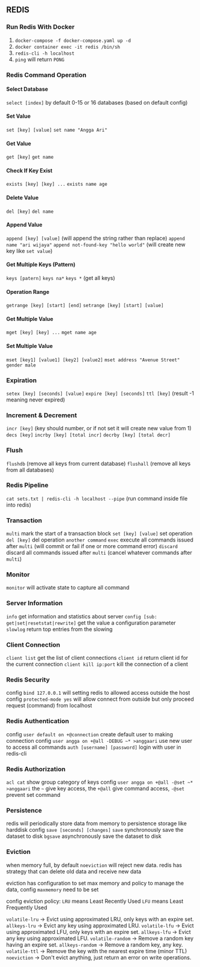 ## REDIS

### Run Redis With Docker
1. `docker-compose -f docker-compose.yaml up -d`
2. `docker container exec -it redis /bin/sh`
3. `redis-cli -h localhost`
4. `ping` will return `PONG`

### Redis Command Operation

#### Select Database
`select [index]` by default 0-15 or 16 databases (based on default config)

#### Set Value
`set [key] [value]`
`set name "Angga Ari"`

#### Get Value
`get [key]`
`get name`

#### Check If Key Exist
`exists [key] [key] ...`
`exists name age`

#### Delete Value
`del [key]`
`del name`

#### Append Value
`append [key] [value]` (will append the string rather than replace)
`append name "ari wijaya"`
`append not-found-key "hello world"` (will create new key like `set value`)

#### Get Multiple Keys (Pattern)
`keys [patern]`
`keys na*`
`keys *` (get all keys)

#### Operation Range
`getrange [key] [start] [end]`
`setrange [key] [start] [value]`

#### Get Multiple Value
`mget [key] [key] ...`
`mget name age`

#### Set Multiple Value
`mset [key1] [value1] [key2] [value2]`
`mset address "Avenue Street" gender male`

### Expiration
`setex [key] [seconds] [value]`
`expire [key] [seconds]`
`ttl [key]` (result -1 meaning never expired)

### Increment & Decrement
`incr [key]` (key should number, or if not set it will create new value from 1)
`decs [key]`
`incrby [key] [total incr]`
`decrby [key] [total decr]`

### Flush
`flushdb` (remove all keys from current database)
`flushall` (remove all keys from all databases)

### Redis Pipeline
`cat sets.txt | redis-cli -h localhost --pipe` (run command inside file into redis)

### Transaction
`multi` mark the start of a transaction block
`set [key] [value]` set operation
`del [key]` del operation
`another command`
`exec` execute all commands issued after `multi` (will commit or fail if one or more command error)
`discard` discard all commands issued after `multi` (cancel whatever commands after `multi`)

### Monitor
`monitor` will activate state to capture all command

### Server Information
`info` get information and statistics about server
`config [sub: get|set|resetstat|rewrite]` get the value a configuration parameter
`slowlog` return top entries from the slowing

### Client Connection
`client list` get the list of client connections
`client id` return client id for the current connection
`client kill ip:port` kill the connection of a client

### Redis Security
config `bind 127.0.0.1` will setting redis to allowed access outside the host
config `protected-mode yes` will allow connect from outside but only proceed request (command) from localhost

### Redis Authentication
config `user default on +@connection` create default user to making connection
config `user angga on +@all -DEBUG ~* >anggaari` use new user to access all commands
`auth [username] [password]` login with user in redis-cli

### Redis Authorization
`acl cat` show group category of keys
config `user angga on +@all -@set ~* >anggaari` the `~` give key access, the `+@all` give command access, `-@set` prevent set command


### Persistence
redis will periodically store data from memory to persistence storage like harddisk
config `save [seconds] [changes]`
`save` synchronously save the dataset to disk
`bgsave` asynchronously save the dataset to disk

### Eviction
when memory full, by default `noeviction` will reject new data.
redis has strategy that can delete old data and receive new data

eviction has configuration to set max memory and policy to manage the data,
config `maxmemory` need to be set

config eviction policy:
`LRU` means Least Recently Used
`LFU` means Least Frequently Used

`volatile-lru` -> Evict using approximated LRU, only keys with an expire set.
`allkeys-lru` -> Evict any key using approximated LRU.
`volatile-lfu` -> Evict using approximated LFU, only keys with an expire set.
`allkeys-lfu` -> Evict any key using approximated LFU.
`volatile-random` -> Remove a random key having an expire set.
`allkeys-random` -> Remove a random key, any key.
`volatile-ttl` -> Remove the key with the nearest expire time (minor TTL)
`noeviction` -> Don't evict anything, just return an error on write operations.